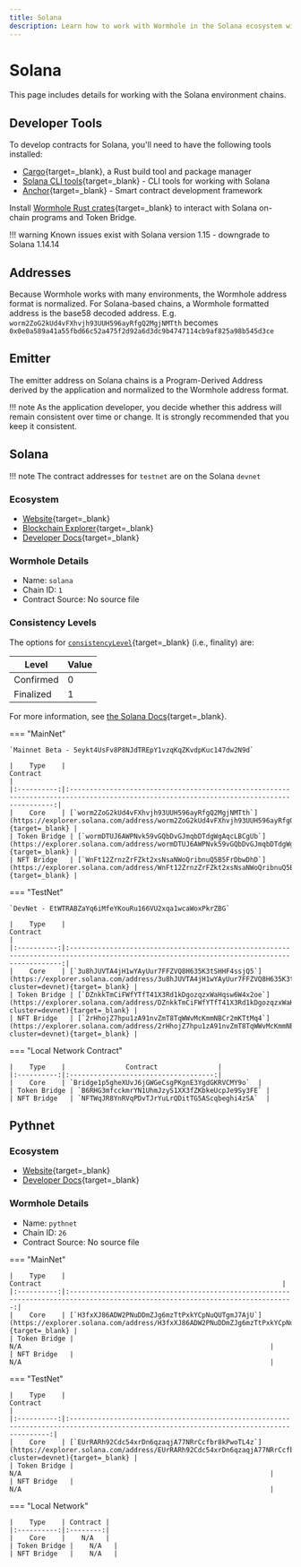 ```yaml
---
title: Solana
description: Learn how to work with Wormhole in the Solana ecosystem with tools, address formats, contract details, and finality levels across different environments.
---
```


# Solana

This page includes details for working with the Solana environment chains.

## Developer Tools

To develop contracts for Solana, you'll need to have the following tools installed:

- [Cargo](https://doc.rust-lang.org/cargo/getting-started/installation.html){target=_blank}, a Rust build tool and package manager
- [Solana CLI tools](https://docs.solana.com/cli/install-solana-cli-tools){target=_blank} - CLI tools for working with Solana
- [Anchor](https://www.anchor-lang.com/docs/installation){target=_blank} - Smart contract development framework

Install [Wormhole Rust crates](https://lib.rs/crates/wormhole-token-bridge-solana){target=_blank} to interact with Solana on-chain programs and Token Bridge.

!!! warning
	Known issues exist with Solana version 1.15 - downgrade to Solana 1.14.14

## Addresses

Because Wormhole works with many environments, the Wormhole address format is normalized. For Solana-based chains, a Wormhole formatted address is the base58 decoded address. E.g. `worm2ZoG2kUd4vFXhvjh93UUH596ayRfgQ2MgjNMTth` becomes `0x0e0a589a41a55fbd66c52a475f2d92a6d3dc9b4747114cb9af825a98b545d3ce`

## Emitter 

The emitter address on Solana chains is a Program-Derived Address derived by the application and normalized to the Wormhole address format. 

!!! note 
	As the application developer, you decide whether this address will remain consistent over time or change. It is strongly recommended that you keep it consistent.

## Solana

!!! note
	The contract addresses for `testnet` are on the Solana `devnet`

### Ecosystem

- [Website](https://solana.com/){target=_blank}
- [Blockchain Explorer](https://explorer.solana.com/){target=_blank}
- [Developer Docs](https://solana.com/developers){target=_blank}

### Wormhole Details

- Name: `solana`
- Chain ID: `1`
- Contract Source: No source file

### Consistency Levels

The options for [`consistencyLevel`](/docs/build/reference/consistency-levels/){target=\_blank} (i.e., finality) are:

|Level|Value|
|-----|-----|
|Confirmed|0|
|Finalized|1|

For more information, see [the Solana Docs](https://docs.solana.com/cluster/commitments){target=_blank}.

=== "MainNet"

	`Mainnet Beta - 5eykt4UsFv8P8NJdTREpY1vzqKqZKvdpKuc147dw2N9d`
	
	|    Type    |                                                                 Contract                                                                  |
	|:----------:|:----------------------------------------------------------------------------------------------------------------------------------------:|
	|    Core    | [`worm2ZoG2kUd4vFXhvjh93UUH596ayRfgQ2MgjNMTth`](https://explorer.solana.com/address/worm2ZoG2kUd4vFXhvjh93UUH596ayRfgQ2MgjNMTth){target=_blank} |
	| Token Bridge | [`wormDTUJ6AWPNvk59vGQbDvGJmqbDTdgWgAqcLBCgUb`](https://explorer.solana.com/address/wormDTUJ6AWPNvk59vGQbDvGJmqbDTdgWgAqcLBCgUb){target=_blank} |
	| NFT Bridge   | [`WnFt12ZrnzZrFZkt2xsNsaNWoQribnuQ5B5FrDbwDhD`](https://explorer.solana.com/address/WnFt12ZrnzZrFZkt2xsNsaNWoQribnuQ5B5FrDbwDhD){target=_blank} |

=== "TestNet"

	`DevNet - EtWTRABZaYq6iMfeYKouRu166VU2xqa1wcaWoxPkrZBG`

	|    Type    |                                                                  Contract                                                                  |
	|:----------:|:------------------------------------------------------------------------------------------------------------------------------------------:|
	|    Core    | [`3u8hJUVTA4jH1wYAyUur7FFZVQ8H635K3tSHHF4ssjQ5`](https://explorer.solana.com/address/3u8hJUVTA4jH1wYAyUur7FFZVQ8H635K3tSHHF4ssjQ5?cluster=devnet){target=_blank} |
	| Token Bridge | [`DZnkkTmCiFWfYTfT41X3Rd1kDgozqzxWaHqsw6W4x2oe`](https://explorer.solana.com/address/DZnkkTmCiFWfYTfT41X3Rd1kDgozqzxWaHqsw6W4x2oe?cluster=devnet){target=_blank} |
	| NFT Bridge   | [`2rHhojZ7hpu1zA91nvZmT8TqWWvMcKmmNBCr2mKTtMq4`](https://explorer.solana.com/address/2rHhojZ7hpu1zA91nvZmT8TqWWvMcKmmNBCr2mKTtMq4?cluster=devnet){target=_blank} |

=== "Local Network Contract"

	|    Type    |               Contract               |
	|:----------:|:------------------------------------:|
	|    Core    | `Bridge1p5gheXUvJ6jGWGeCsgPKgnE3YgdGKRVCMY9o`  |
	| Token Bridge | `B6RHG3mfcckmrYN1UhmJzyS1XX3fZKbkeUcpJe9Sy3FE` |
	| NFT Bridge   | `NFTWqJR8YnRVqPDvTJrYuLrQDitTG5AScqbeghi4zSA`  |

  
## Pythnet

### Ecosystem

- [Website](https://pyth.network/){target=_blank}
- [Developer Docs](https://docs.pyth.network/home){target=_blank}

### Wormhole Details

- Name: `pythnet`
- Chain ID: `26`
- Contract Source: No source file

=== "MainNet"

	|    Type    |                                                            Contract                                                            |
	|:----------:|:------------------------------------------------------------------------------------------------------------------------------:|
	|    Core    | [`H3fxXJ86ADW2PNuDDmZJg6mzTtPxkYCpNuQUTgmJ7AjU`](https://explorer.solana.com/address/H3fxXJ86ADW2PNuDDmZJg6mzTtPxkYCpNuQUTgmJ7AjU){target=_blank} |
	| Token Bridge |                                                              N/A                                                              |
	| NFT Bridge   |                                                              N/A                                                              |

=== "TestNet"

	|    Type    |                                                                 Contract                                                                 |
	|:----------:|:---------------------------------------------------------------------------------------------------------------------------------------:|
	|    Core    | [`EUrRARh92Cdc54xrDn6qzaqjA77NRrCcfbr8kPwoTL4z`](https://explorer.solana.com/address/EUrRARh92Cdc54xrDn6qzaqjA77NRrCcfbr8kPwoTL4z?cluster=devnet){target=_blank} |
	| Token Bridge |                                                              N/A                                                              |
	| NFT Bridge   |                                                              N/A                                                              |

=== "Local Network"

	|    Type    | Contract |
	|:----------:|:--------:|
	|    Core    |    N/A   |
	| Token Bridge |    N/A   |
	| NFT Bridge   |    N/A   |